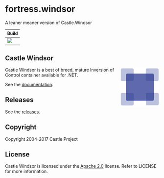 # fortress.windsor

A leaner meaner version of Castle.Windsor


| Build |
|---------|
| <a href= "https://ci.appveyor.com/project/fir3pho3nixx/fortress.windsor"><img src="https://ci.appveyor.com/api/projects/status/843yxnhrj4eq5ef5/branch/master?svg=true" /></a> |


## Castle Windsor

<img align="right" src="docs/images/windsor-logo.png">

Castle Windsor is a best of breed, mature Inversion of Control container available for .NET.

See the [documentation](docs/README.md).

## Releases

See the [releases](https://github.com/castleproject/Windsor/releases).

## Copyright

Copyright 2004-2017 Castle Project

## License

Castle Windsor is licensed under the [Apache 2.0](http://opensource.org/licenses/Apache-2.0) license. Refer to LICENSE for more information.
